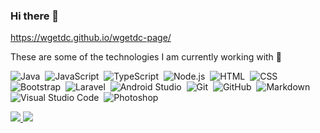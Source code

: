 ### Hi there 👋

https://wgetdc.github.io/wgetdc-page/

<!--
**WgetDc/WgetDc** is a ✨ _special_ ✨ repository because its `README.md` (this file) appears on your GitHub profile.

Here are some ideas to get you started:

- 🔭 I’m currently working on ...
- 🌱 I’m currently learning ...
- 👯 I’m looking to collaborate on ...
- 🤔 I’m looking for help with ...
- 💬 Ask me about ...
- 📫 How to reach me: ...
- 😄 Pronouns: ...
- ⚡ Fun fact: ...
![]()&nbsp;
-->

<p>These are some of the technologies I am currently working with 🌱</p>

![Java](https://img.shields.io/badge/-Java-333333?style=flat&logo=Java)&nbsp;
![JavaScript](https://img.shields.io/badge/-JavaScript-333333?style=flat&logo=javascript)&nbsp;
![TypeScript](https://img.shields.io/badge/-TypeScript-ffffff?style=flat&logo=typescript&logoColor=000000)&nbsp;
![Node.js](https://img.shields.io/badge/-Node.js-333333?style=flat&logo=node.js)&nbsp;
![HTML](https://img.shields.io/badge/-HTML-333333?style=flat&logo=HTML5)&nbsp;
![CSS](https://img.shields.io/badge/-CSS-333333?style=flat&logo=CSS3&logoColor=1572B6)\
![Bootstrap](https://img.shields.io/badge/-Bootstrap-333333?style=flat&logo=bootstrap&logoColor=563D7C)&nbsp;
![Laravel](https://img.shields.io/badge/-Laravel-333333?style=flat&logo=Laravel)&nbsp;
![Android Studio](https://img.shields.io/badge/-Android%20Studio-333333?style=flat&logo=android-studio&logoColor=98E081)&nbsp;
![Git](https://img.shields.io/badge/-Git-333333?style=flat&logo=git)&nbsp;
![GitHub](https://img.shields.io/badge/-GitHub-333333?style=flat&logo=github)&nbsp;
![Markdown](https://img.shields.io/badge/-Markdown-333333?style=flat&logo=markdown)\
![Visual Studio Code](https://img.shields.io/badge/-Visual%20Studio%20Code-333333?style=flat&logo=visual-studio-code&logoColor=007ACC)&nbsp;
![Photoshop](https://img.shields.io/badge/-Photoshop-333333?style=flat&logo=adobe-photoshop)&nbsp;

<p align="left">
<a href="https://github.com/WgetDc">
  <img heigth="50%" src="https://github-readme-stats-eight-theta.vercel.app/api?username=WgetDc&show_icons=true&theme=react&include_all_commits=true&count_private=true"/>
  <img heigth="50%" src="https://github-readme-stats-eight-theta.vercel.app/api/top-langs/?username=WgetDc&layout=compact&langs_count=8&theme=react"/>
</a>
</p>




